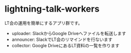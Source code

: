 # lightning-talk-workers
LT会の運用を簡単にするアプリ群です。

- uploader: SlackからGoogle Driveへファイルを転送します
- announcer: SlackでLT会のリマインドを行ないます
- collector: Google DriveにあるLT資料の一覧を作ります

